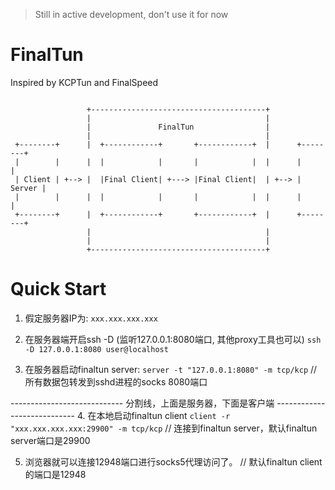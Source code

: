 > Still in active development, don't use it for now

# FinalTun
Inspired by KCPTun and FinalSpeed

```

                 +---------------------------------------+
                 |                                       |
                 |               FinalTun                |
                 |                                       |
 +--------+      |  +------------+       +------------+  |      +--------+
 |        |      |  |            |       |            |  |      |        |
 | Client | +--> |  |Final Client| +---> |Final Client|  | +--> | Server |
 |        |      |  |            |       |            |  |      |        |
 +--------+      |  +------------+       +------------+  |      +--------+
                 |                                       |
                 |                                       |
                 +---------------------------------------+

```

# Quick Start

1. 假定服务器IP为: `xxx.xxx.xxx.xxx`

2. 在服务器端开启ssh -D     (监听127.0.0.1:8080端口, 其他proxy工具也可以)
`ssh -D 127.0.0.1:8080 user@localhost`

3. 在服务器启动finaltun server:
`server -t "127.0.0.1:8080" -m tcp/kcp`     // 所有数据包转发到sshd进程的socks 8080端口

 ----------------------------  分割线，上面是服务器，下面是客户端  ----------------------------
4. 在本地启动finaltun client
`client -r "xxx.xxx.xxx.xxx:29900" -m tcp/kcp`    // 连接到finaltun server，默认finaltun server端口是29900

5. 浏览器就可以连接12948端口进行socks5代理访问了。   // 默认finaltun client的端口是12948
